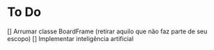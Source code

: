 # To Do
[] Arrumar classe BoardFrame (retirar aquilo que não faz parte de seu escopo)
[] Implementar inteligência artificial
